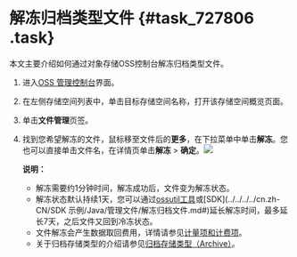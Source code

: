 # 解冻归档类型文件 {#task_727806 .task}

本文主要介绍如何通过对象存储OSS控制台解冻归档类型文件。

1.  进入[OSS 管理控制台](https://oss.console.aliyun.com/)界面。
2.  在左侧存储空间列表中，单击目标存储空间名称，打开该存储空间概览页面。
3.  单击**文件管理**页签。
4.  找到您希望解冻的文件，鼠标移至文件后的**更多**，在下拉菜单中单击**解冻**。您也可以直接单击文件名，在详情页单击**解冻** \> **确定**。![](http://static-aliyun-doc.oss-cn-hangzhou.aliyuncs.com/assets/img/570229/156102019849531_zh-CN.png)

 

    **说明：** 

    -   解冻需要约1分钟时间，解冻成功后，文件变为解冻状态。
    -   解冻状态默认持续1天，您可以通过[ossutil工具](../../../../cn.zh-CN/常用工具/命令行工具ossutil/常用命令/restore.md#)或[SDK](../../../../cn.zh-CN/SDK 示例/Java/管理文件/解冻归档文件.md#)延长解冻时间，最多延长7天，之后文件又回到冷冻状态。
    -   文件解冻会产生数据取回费用，详情请参见[计量项和计费项](../../../../cn.zh-CN/计量计费/计量项和计费项.md#section_ykd_nst_lgb)。
    -   关于归档存储类型的介绍请参见[归档存储类型（Archive）](../../../../cn.zh-CN/开发指南/存储类型/存储类型介绍.md#section_v3z_lxt_tdb)。

